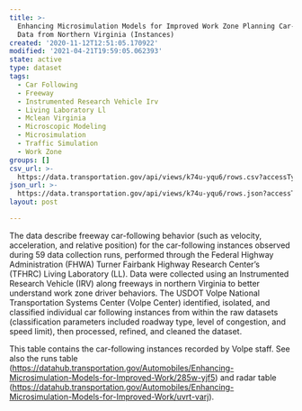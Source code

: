 ```yaml
---
title: >-
  Enhancing Microsimulation Models for Improved Work Zone Planning Car-Following
  Data from Northern Virginia (Instances)
created: '2020-11-12T12:51:05.170922'
modified: '2021-04-21T19:59:05.062393'
state: active
type: dataset
tags:
  - Car Following
  - Freeway
  - Instrumented Research Vehicle Irv
  - Living Laboratory Ll
  - Mclean Virginia
  - Microscopic Modeling
  - Microsimulation
  - Traffic Simulation
  - Work Zone
groups: []
csv_url: >-
  https://data.transportation.gov/api/views/k74u-yqu6/rows.csv?accessType=DOWNLOAD
json_url: >-
  https://data.transportation.gov/api/views/k74u-yqu6/rows.json?accessType=DOWNLOAD
layout: post

---
```

The data describe freeway car-following behavior (such as velocity, acceleration, and relative position) for the car-following instances observed during 59 data collection runs, performed through the Federal Highway Administration (FHWA) Turner Fairbank Highway Research Center’s (TFHRC) Living Laboratory (LL). Data were collected using an Instrumented Research Vehicle (IRV) along freeways in northern Virginia to better understand work zone driver behaviors. The USDOT Volpe National Transportation Systems Center (Volpe Center) identified, isolated, and classified individual car following instances from within the raw datasets (classification parameters included roadway type, level of congestion, and speed limit), then processed, refined, and cleaned the dataset.

This table contains the car-following instances recorded by Volpe staff. See also the runs table (https://datahub.transportation.gov/Automobiles/Enhancing-Microsimulation-Models-for-Improved-Work/285w-yjf5) and radar table (https://datahub.transportation.gov/Automobiles/Enhancing-Microsimulation-Models-for-Improved-Work/uvrt-varj).
